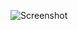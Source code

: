 ![Screenshot](https://raw.githubusercontent.com/Cryakl/Ultimate-RAT-Collection/refs/heads/main/NuclearRat/Nuclear%20RAT%201.0/Screenshot.png)
